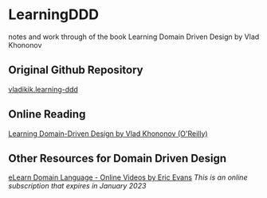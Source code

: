 # LearningDDD
notes and work through of the book Learning Domain Driven Design by Vlad Khononov

## Original Github Repository
[vladikik.learning-ddd](https://github.com/vladikk/learning-ddd)
## Online Reading
[Learning Domain-Driven Design by Vlad Khononov (O'Reilly)](https://learning.oreilly.com/library/view/learning-domain-driven-design/9781098100124/)

## Other Resources for Domain Driven Design 
[eLearn Domain Language - Online Videos by Eric Evans](https://elearn.domainlanguage.com/)
*This is an online subscription that expires in January 2023*
